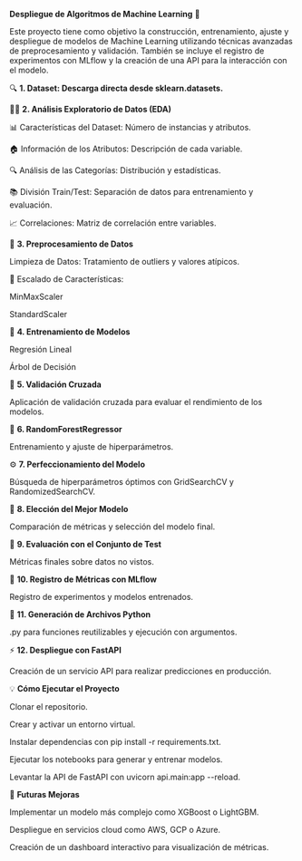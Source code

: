 **Despliegue de Algoritmos de Machine Learning** 🚀

Este proyecto tiene como objetivo la construcción, entrenamiento, ajuste y despliegue de modelos de Machine Learning utilizando técnicas avanzadas de preprocesamiento y validación. También se incluye el registro de experimentos con MLflow y la creación de una API para la interacción con el modelo.

🔍 **1. Dataset: Descarga directa desde sklearn.datasets.**

🧑‍💻 **2. Análisis Exploratorio de Datos (EDA)**

📊 Características del Dataset: Número de instancias y atributos.

🏠 Información de los Atributos: Descripción de cada variable.

🔍 Análisis de las Categorías: Distribución y estadísticas.

📚 División Train/Test: Separación de datos para entrenamiento y evaluación.

📈 Correlaciones: Matriz de correlación entre variables.

🧹 **3. Preprocesamiento de Datos**

Limpieza de Datos: Tratamiento de outliers y valores atípicos.

🔄 Escalado de Características:

MinMaxScaler

StandardScaler

🤖 **4. Entrenamiento de Modelos**

Regresión Lineal

Árbol de Decisión

🎯 **5. Validación Cruzada**

Aplicación de validación cruzada para evaluar el rendimiento de los modelos.

🌳 **6. RandomForestRegressor**

Entrenamiento y ajuste de hiperparámetros.

⚙️ **7. Perfeccionamiento del Modelo**

Búsqueda de hiperparámetros óptimos con GridSearchCV y RandomizedSearchCV.

🥇 **8. Elección del Mejor Modelo**

Comparación de métricas y selección del modelo final.

🧪 **9. Evaluación con el Conjunto de Test**

Métricas finales sobre datos no vistos.

📝 **10. Registro de Métricas con MLflow**

Registro de experimentos y modelos entrenados.

🐍 **11. Generación de Archivos Python**

.py para funciones reutilizables y ejecución con argumentos.

⚡ **12. Despliegue con FastAPI**

Creación de un servicio API para realizar predicciones en producción.

💡 **Cómo Ejecutar el Proyecto**

Clonar el repositorio.

Crear y activar un entorno virtual.

Instalar dependencias con pip install -r requirements.txt.

Ejecutar los notebooks para generar y entrenar modelos.

Levantar la API de FastAPI con uvicorn api.main:app --reload.

🚀 **Futuras Mejoras**

Implementar un modelo más complejo como XGBoost o LightGBM.

Despliegue en servicios cloud como AWS, GCP o Azure.

Creación de un dashboard interactivo para visualización de métricas.

